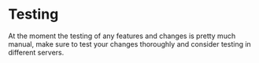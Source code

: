 <!--
SPDX-FileCopyrightText: 2020 Danny Angelo Carminati Grein
SPDX-License-Identifier: AGPL-3.0-or-later
-->
# Testing

At the moment the testing of any features and changes is pretty much manual, make sure to test your changes thoroughly and consider testing in different servers.
